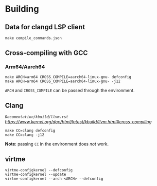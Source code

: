 Building
========

Data for clangd LSP client
--------------------------

```
make compile_commands.json
```


Cross-compiling with GCC
------------------------

### Arm64/Aarch64

```
make ARCH=arm64 CROSS_COMPILE=aarch64-linux-gnu- defconfig
make ARCH=arm64 CROSS_COMPILE=aarch64-linux-gnu- -j12
```

`ARCH` and `CROSS_COMPILE` can be passed through the environment.


Clang
-----
_`Documentation/kbuild/llvm.rst`_
_https://www.kernel.org/doc/html/latest/kbuild/llvm.html#cross-compiling_

```
make CC=clang defconfig
make CC=clang -j12
```

**Note:** passing `CC` in the environment does *not* work.


virtme
------

```
virtme-configkernel --defconfig
virtme-configkernel --update
virtme-configkernel --arch <ARCH> --defconfig
```
